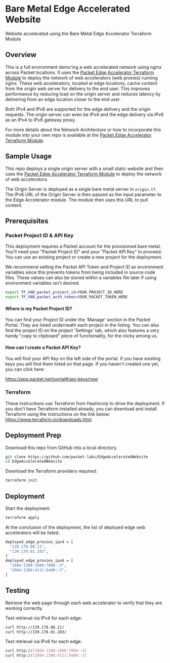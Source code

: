 # Bare Metal Edge Accelerated Website 
Website accelerated using the Bare Metal Edge Accelerator Terraform Module

## Overview

This is a full environment demo'ing a web accelerated network using nginx across Packet locations.
It uses the [Packet Edge Accelerator Terraform Module](https://github.com/packet-labs/EdgeAccelerator)
to deploy the network of web accelerators (web proxies) running nginx. These
web accelerators, located at edge locations, cache content from the origin web server for
delivery to the end user. This improves performance by reducing load on the origin server
and reduces latency by delivering from an edge location closer to the end user.

Both IPv4 and IPv6 are supported for the edge delivery and the origin requests. The origin
server can even be IPv4 and the edge delivery via IPv6 as an IPv4 to IPv6 gateway proxy.

For more details about the Network Architecture or how to incorporate this module into your
own repo is available at the [Packet Edge Accelerator Terraform Module](https://github.com/packet-labs/EdgeAccelerator).

## Sample Usage

This repo deploys a single origin server with a small static website and then uses the
[Packet Edge Accelerator Terraform Module](https://github.com/packet-labs/EdgeAccelerator)
to deploy the network of web accelerators.

The Origin Server is deployed as a single bare metal server in ```origin.tf```. The IPv6
URL of the Origin Server is then passed as the input parameter to the Edge Accelerator module.
The module then uses this URL to pull content.

## Prerequisites

### Packet Project ID & API Key

This deployment requires a Packet account for the provisioned bare metal. You'll need your "Packet Project ID" and your "Packet API Key" to proceed. You can use an existing project or create a new project for the deployment.

We recommend setting the Packet API Token and Project ID as environment variables since this prevents tokens from being included in source code files. These values can also be stored within a variables file later if using environment variables isn't desired.
```bash
export TF_VAR_packet_project_id=YOUR_PROJECT_ID_HERE
export TF_VAR_packet_auth_token=YOUR_PACKET_TOKEN_HERE
```

#### Where is my Packet Project ID?

You can find your Project ID under the 'Manage' section in the Packet Portal. They are listed underneath each project in the listing. You can also find the project ID on the project 'Settings' tab, which also features a very handy "copy to clipboard" piece of functionality, for the clicky among us.

#### How can I create a Packet API Key? 

You will find your API Key on the left side of the portal. If you have existing keys you will find them listed on that page. If you haven't created one yet, you can click here:

https://app.packet.net/portal#/api-keys/new

### Terraform

These instructions use Terraform from Hashicorp to drive the deployment. If you don't have Terraform installed already, you can download and install Terraform using the instructions on the link below:
https://www.terraform.io/downloads.html

## Deployment Prep

Download this repo from GitHub into a local directory.

```bash
git clone https://github.com/packet-labs/EdgeAcceleratedWebsite
cd EdgeAcceleratedWebsite
```

Download the Terraform providers required:
```bash
terraform init
```

## Deployment

Start the deployment:
```bash
terraform apply
```

At the conclusion of the deployment, the list of deployed edge web accelerators will be listed.

```bash
deployed_edge_proxies_ipv4 = [
  "139.178.88.11",
  "139.178.81.103",
]
deployed_edge_proxies_ipv6 = [
  "2604:1380:1000:7800::d",
  "2604:1380:4111:9a00::3",
]
```

## Testing

Retrieve the web page through each web accelerator to verify that they are working correctly.

Test retrieval via IPv4 for each edge:
```bash
curl http://139.178.88.11/
curl http://139.178.81.103/
```

Test retrieval via IPv6 for each edge:
```bash
curl http://[2604:1380:1000:7800::d]
curl http://[2604:1380:4111:9a00::3]
```


